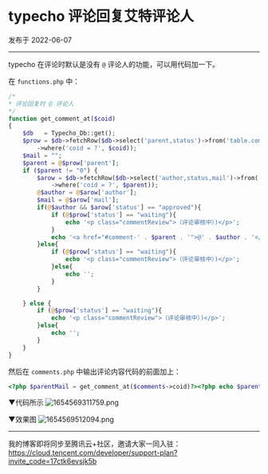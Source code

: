 # typecho 评论回复艾特评论人

发布于 2022-06-07 
  
---


typecho 在评论时默认是没有 `@`  评论人的功能，可以用代码加一下。

在 `functions.php` 中：

```php
/*
* 评论回复时 @ 评论人
*/
function get_comment_at($coid)
{
    $db   = Typecho_Db::get();
    $prow = $db->fetchRow($db->select('parent,status')->from('table.comments')
        ->where('coid = ?', $coid));
    $mail = "";
    $parent = @$prow['parent'];
    if ($parent != "0") {
        $arow = $db->fetchRow($db->select('author,status,mail')->from('table.comments')
            ->where('coid = ?', $parent));
        @$author = @$arow['author'];
        $mail = @$arow['mail'];
        if(@$author && $arow['status'] == "approved"){
            if (@$prow['status'] == "waiting"){
                echo '<p class="commentReview">（评论审核中）)</p>';
            }
            echo '<a href="#comment-' . $parent . '">@' . $author . '</a>';
        }else{
            if (@$prow['status'] == "waiting"){
                echo '<p class="commentReview">（评论审核中）)</p>';
            }else{
                echo '';
            }
        }

    } else {
        if (@$prow['status'] == "waiting"){
            echo '<p class="commentReview">（评论审核中）)</p>';
        }else{
            echo '';
        }
    }
}
```

然后在 `comments.php` 中输出评论内容代码的前面加上：

```php
<?php $parentMail = get_comment_at($comments->coid)?><?php echo $parentMail;?>
```
▼代码所示
![1654569311759.png](https://imgurl.zishu.me/images/2022/06/07/629eb95de8a9f.png)

▼效果图
![1654569512094.png](https://imgurl.zishu.me/images/2022/06/07/629eba26472e8.png)

---

我的博客即将同步至腾讯云+社区，邀请大家一同入驻：https://cloud.tencent.com/developer/support-plan?invite_code=17ctk6evsjk5b
